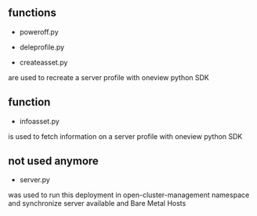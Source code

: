 ## functions 

   * poweroff.py
  
   * deleprofile.py
  
   * createasset.py 
  
  are used to recreate a server profile with oneview python SDK

## function 

   * infoasset.py
    
  is used to fetch information on a server profile with oneview python SDK

## not used anymore

   * server.py
   
  was used to run this deployment in open-cluster-management namespace and synchronize server available and Bare Metal Hosts
  
